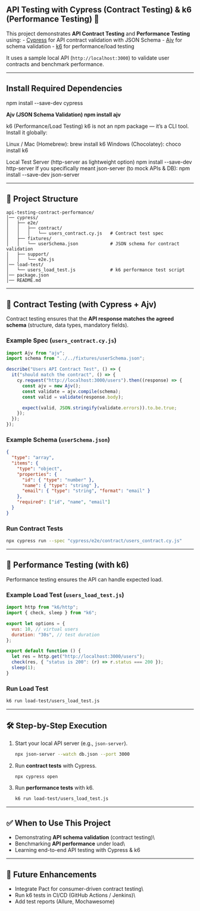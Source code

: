 ## API Testing with Cypress (Contract Testing) & k6 (Performance Testing) 🚀

This project demonstrates **API Contract Testing** and **Performance
Testing** using: - [Cypress](https://www.cypress.io/) for API contract
validation with JSON Schema - [Ajv](https://ajv.js.org/) for schema
validation - [k6](https://k6.io/) for performance/load testing

It uses a sample local API (`http://localhost:3000`) to validate user
contracts and benchmark performance.

-----------------------------------------------------------------------
## Install Required Dependencies

npm install --save-dev cypress

**Ajv (JSON Schema Validation)
npm install ajv**

k6 (Performance/Load Testing)
k6 is not an npm package — it’s a CLI tool. Install it globally:

Linux / Mac (Homebrew):
brew install k6
Windows (Chocolatey):
choco install k6

Local Test Server (http-server as lightweight option)
npm install --save-dev http-server
If you specifically meant json-server (to mock APIs & DB):
npm install --save-dev json-server

------------------------------------------------------------------------

## 📂 Project Structure

    api-testing-contract-performance/
    │── cypress/
    │   ├── e2e/
    │   │   ├── contract/
    │   │   │   └── users_contract.cy.js   # Contract test spec
    │   ├── fixtures/
    │   │   └── userSchema.json            # JSON schema for contract validation
    │   ├── support/
    │   │   └── e2e.js
    │── load-test/
    │   └── users_load_test.js             # k6 performance test script
    │── package.json
    │── README.md

------------------------------------------------------------------------

## 🧩 Contract Testing (with Cypress + Ajv)

Contract testing ensures that the **API response matches the agreed
schema** (structure, data types, mandatory fields).

### Example Spec (`users_contract.cy.js`)

``` javascript
import Ajv from "ajv";
import schema from "../../fixtures/userSchema.json";

describe("Users API Contract Test", () => {
  it("should match the contract", () => {
    cy.request("http://localhost:3000/users").then((response) => {
      const ajv = new Ajv();
      const validate = ajv.compile(schema);
      const valid = validate(response.body);

      expect(valid, JSON.stringify(validate.errors)).to.be.true;
    });
  });
});
```

### Example Schema (`userSchema.json`)

``` json
{
  "type": "array",
  "items": {
    "type": "object",
    "properties": {
      "id": { "type": "number" },
      "name": { "type": "string" },
      "email": { "type": "string", "format": "email" }
    },
    "required": ["id", "name", "email"]
  }
}
```

### Run Contract Tests

``` bash
npx cypress run --spec "cypress/e2e/contract/users_contract.cy.js"
```

------------------------------------------------------------------------

## 🚀 Performance Testing (with k6)

Performance testing ensures the API can handle expected load.

### Example Load Test (`users_load_test.js`)

``` javascript
import http from "k6/http";
import { check, sleep } from "k6";

export let options = {
  vus: 10, // virtual users
  duration: "30s", // test duration
};

export default function () {
  let res = http.get("http://localhost:3000/users");
  check(res, { "status is 200": (r) => r.status === 200 });
  sleep(1);
}
```

### Run Load Test

``` bash
k6 run load-test/users_load_test.js
```

------------------------------------------------------------------------

## 🛠 Step-by-Step Execution

1.  Start your local API server (e.g., `json-server`).

    ``` bash
    npx json-server --watch db.json --port 3000
    ```

2.  Run **contract tests** with Cypress.

    ``` bash
    npx cypress open
    ```

3.  Run **performance tests** with k6.

    ``` bash
    k6 run load-test/users_load_test.js
    ```

------------------------------------------------------------------------

## ✅ When to Use This Project

-   Demonstrating **API schema validation** (contract testing)\
-   Benchmarking **API performance** under load\
-   Learning end-to-end API testing with Cypress & k6

------------------------------------------------------------------------

## 🔮 Future Enhancements

-   Integrate Pact for consumer-driven contract testing\
-   Run k6 tests in CI/CD (GitHub Actions / Jenkins)\
-   Add test reports (Allure, Mochawesome)
